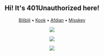 <h2 align="center">Hi! It's 401Unauthorized here!</h2>
<p align="center">
  <a href="https://4o1.to/bilibili" rel="me">Bilibili</a> •
  <a href="https://4o1.to/kook" rel="me">Kook</a> •
  <a href="https://4o1.to/afdian" rel="me">Afdian</a> •
  <a href="https://misskey.io/@401Unauthorized" rel="me">Misskey</a>
</p>

<p align="center">
  <a href="https://4o1.to/afdian">
    <img src="https://cdn.jsdelivr.net/gh/401U/static/sponsors/en.svg">
  </a>
</p>

<p align="center">
<picture>
<source
  srcset="https://github-readme-stats.vercel.app/api?username=401U&include_all_commits=true&count_private=true&show_icons=true&custom_title=Github%20stats&theme=codeSTACKr"
  media="(prefers-color-scheme: dark)"
/>
<source
  srcset="https://github-readme-stats.vercel.app/api?username=401U&include_all_commits=true&count_private=true&show_icons=true&custom_title=Github%20stats&theme=swift"
  media="(prefers-color-scheme: light), (prefers-color-scheme: no-preference)"
/>
<img src="https://github-readme-stats.vercel.app/api?username=401U&include_all_commits=true&count_private=true&show_icons=true&custom_title=Github%20stats&theme=swift" />
</picture>
</p>

<p align="center">
<picture>
<source
  srcset="https://cdn.jsdelivr.net/gh/401U/static/snk/contribution-snake-dark.svg"
  media="(prefers-color-scheme: dark)"
/>
<source
  srcset="https://cdn.jsdelivr.net/gh/401U/static/contribution-snake.svg"
  media="(prefers-color-scheme: light), (prefers-color-scheme: no-preference)"
/>
<img src="https://cdn.jsdelivr.net/gh/401U/static/contribution-snake.svg" />
</picture>
</p>
